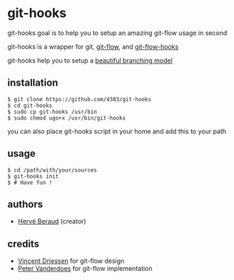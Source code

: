 # git-hooks

git-hooks goal is to help you to setup an amazing git-flow usage in second

git-hooks is a wrapper for git, [git-flow](https://danielkummer.github.io/git-flow-cheatsheet/), and [git-flow-hooks](https://github.com/petervanderdoes/git-flow-hooks)

git-hooks help you to setup a [beautiful branching model](http://nvie.com/posts/a-successful-git-branching-model/)


## installation

```shell
$ git clone https://github.com/4383/git-hooks
$ cd git-hooks
$ sudo cp git-hooks /usr/bin
$ sudo chmod ugo+x /usr/bin/git-hooks
```

you can also place git-hooks script in your home and add this to your path

## usage

```shell
$ cd /path/with/your/sources
$ git-hooks init
$ # Have fun !
```

## authors
* [Hervé Beraud](https://github.com/4383) (creator)

## credits
* [Vincent Driessen](https://github.com/nvie/) for git-flow design
* [Peter Vanderdoes](https://github.com/petervanderdoes/) for git-flow implementation

